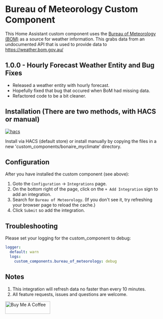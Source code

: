 # Bureau of Meteorology Custom Component

This Home Assistant custom component uses the [Bureau of Meteorology (BOM)](http://www.bom.gov.au) as a source for weather information. This grabs data from an undocumented API that is used to provide data to https://weather.bom.gov.au/

## 1.0.0 - Hourly Forecast Weather Entity and Bug Fixes
- Released a weather entity with hourly forecast.
- Hopefully fixed that bug that occured when BoM had missing data.
- Refactored code to be a bit cleaner.

## Installation (There are two methods, with HACS or manual)

[![hacs][hacsbadge]][hacs]

Install via HACS (default store) or install manually by copying the files in a new 'custom_components/bonaire_myclimate' directory.

## Configuration
After you have installed the custom component (see above):
1. Goto the `Configuration` -> `Integrations` page.  
2. On the bottom right of the page, click on the `+ Add Integration` sign to add an integration.
3. Search for `Bureau of Meteorology`. (If you don't see it, try refreshing your browser page to reload the cache.)
4. Click `Submit` so add the integration.

## Troubleshooting
Please set your logging for the custom_component to debug:
```yaml
logger:
  default: warn
  logs:
    custom_components.bureau_of_meteorology: debug
```

## Notes
1. This integration will refresh data no faster than every 10 minutes.
2. All feature requests, issues and questions are welcome.

<a href="https://www.buymeacoffee.com/bremor" target="_blank"><img src="https://cdn.buymeacoffee.com/buttons/v2/default-yellow.png" alt="Buy Me A Coffee" height=40px width=144px></a>

[hacs]: https://hacs.xyz
[hacsbadge]: https://img.shields.io/badge/HACS-Default-orange.svg?style=for-the-badge
